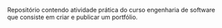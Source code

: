 Repositório contendo atividade prática do curso engenharia de software que consiste em criar e publicar um portfólio.
